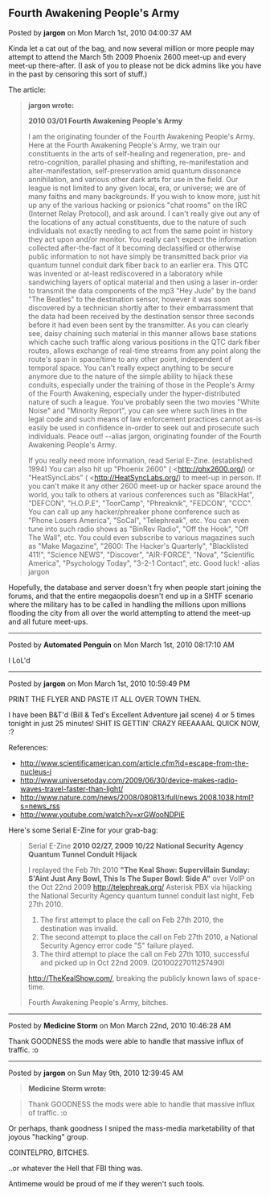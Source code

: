 ## Fourth Awakening People's Army
Posted by **jargon** on Mon March 1st, 2010 04:00:37 AM

Kinda let a cat out of the bag, and now several million or more people may
attempt to attend the March 5th 2009 Phoenix 2600 meet-up and every meet-up
there-after. (I ask of you to please not be dick admins like you have in the
past by censoring this sort of stuff.)

The article:

> **jargon wrote:**
>
>
> **2010 03/01 Fourth Awakening People's Army**
>
> I am the originating founder of the Fourth Awakening People's Army. Here at
> the Fourth Awakening People's Army, we train our constituents in the arts of
> self-healing and regeneration, pre- and retro-cognition, parallel phasing and
> shifting, re-manifestation and alter-manifestation, self-preservation amid
> quantum dissonance annihilation, and various other dark arts for use in the
> field. Our league is not limited to any given local, era, or universe; we are
> of many faiths and many backgrounds. If you wish to know more, just hit up any
> of the various hacking or psionics "chat rooms" on the IRC (Internet Relay
> Protocol), and ask around. I can't really give out any of the locations of any
> actual constituents, due to the nature of such individuals not exactly needing
> to act from the same point in history they act upon and/or monitor. You really
> can't expect the information collected after-the-fact of it becoming
> declassified or otherwise public information to not have simply be transmitted
> back prior via quantum tunnel conduit dark fiber back to an earlier era. This
> QTC was invented or at-least rediscovered in a laboratory while sandwiching
> layers of optical material and then using a laser in-order to transmit the
> data components of the mp3 "Hey Jude" by the band "The Beatles" to the
> destination sensor, however it was soon discovered by a technician shortly
> after to their embarrassment that the data had been received by the
> destination sensor three seconds before it had even been sent by the
> transmitter. As you can clearly see, daisy chaining such material in this
> manner allows base stations which cache such traffic along various positions
> in the QTC dark fiber routes, allows exchange of real-time streams from any
> point along the route's span in space/time to any other point, independent of
> temporal space. You can't really expect anything to be secure anymore due to
> the nature of the simple ability to hijack these conduits, especially under
> the training of those in the People's Army of the Fourth Awakening, especially
> under the hyper-distributed nature of such a league. You've probably seen the
> two movies "White Noise" and "Minority Report", you can see where such lines
> in the legal code and such means of law enforcement practices cannot as-is
> easily be used in confidence in-order to seek out and prosecute such
> individuals. Peace out! --alias jargon, originating founder of the Fourth
> Awakening People's Army.
>
> If you really need more information, read Serial E-Zine. (established 1994)
> You can also hit up "Phoenix 2600" ( <http://phx2600.org/) or "HeatSyncLabs" (
> <http://HeatSyncLabs.org/) to meet-up in person. If you can't make it any
> other 2600 meet-up or hacker space around the world, you talk to others at
> various conferences such as "BlackHat", "DEFCON", "H.O.P.E", "ToorCamp",
> "Phreaknik", "FEDCON", "CCC". You can call up any hacker/phreaker phone
> conference such as "Phone Losers America", "SoCal", "Telephreak", etc. You can
> even tune into such radio shows as "BinRev Radio", "Off the Hook", "Off The
> Wall", etc. You could even subscribe to various magazines such as "Make
> Magazine", "2600: The Hacker's Quarterly", "Blacklisted 411!", "Science NEWS",
> "Discover", "AIR-FORCE", "Nova", "Scientific America", "Psychology Today",
> "3-2-1 Contact", etc. Good luck! -alias jargon

Hopefully, the database and server doesn't fry when people start joining the
forums, and that the entire megaopolis doesn't end up in a SHTF scenario where
the military has to be called in handling the millions upon millions flooding
the city from all over the world attempting to attend the meet-up and all future
meet-ups.

--------------------------------------------------------------------------------

Posted by **Automated Penguin** on Mon March 1st, 2010 08:17:10 AM

I LoL'd

--------------------------------------------------------------------------------

Posted by **jargon** on Mon March 1st, 2010 10:59:49 PM

PRINT THE FLYER AND PASTE IT ALL OVER TOWN THEN.

I have been B&T'd (Bill & Ted's Excellent Adventure jail scene) 4 or 5 times
tonight in just 25 minutes! SHIT IS GETTIN' CRAZY REEAAAAL QUICK NOW, :?

References:

  * <http://www.scientificamerican.com/article.cfm?id=escape-from-the-nucleus-i>
  * <http://www.universetoday.com/2009/06/30/device-makes-radio-waves-travel-faster-than-light/>
  * <http://www.nature.com/news/2008/080813/full/news.2008.1038.html?s=news_rss>
  * <http://www.youtube.com/watch?v=xrGWooNDPiE>

Here's some Serial E-Zine for your grab-bag:

> Serial E-Zine **2010 02/27, 2009 10/22 National Security Agency Quantum Tunnel
> Conduit Hijack**
>
>
> I replayed the Feb 7th 2010 **"The Keal Show: Supervillain Sunday: S'Aint Just
> Any Bowl, This Is The Super Bowl: Side A"** over VoIP on the Oct 22nd 2009
> <http://telephreak.org/> Asterisk PBX via hijacking the National Security
> Agency quantum tunnel conduit last night, Feb 27th 2010.
>
>   1. The first attempt to place the call on Feb 27th 2010, the destination was invalid.
>   2. The second attempt to place the call on Feb 27th 2010, a National Security Agency error code "S" failure played.
>   3. The third attempt to place the call on Feb 27th 1010, successful and picked up in Oct 22nd 2009. (20100227011257490)
>
> <http://TheKealShow.com/>, breaking the publicly known laws of space-time.
>
> Fourth Awakening People's Army, bitches.

--------------------------------------------------------------------------------

Posted by **Medicine Storm** on Mon March 22nd, 2010 10:46:28 AM

Thank GOODNESS the mods were able to handle that massive influx of traffic. :o

--------------------------------------------------------------------------------

Posted by **jargon** on Sun May 9th, 2010 12:39:45 AM

> **Medicine Storm wrote:**

> Thank GOODNESS the mods were able to handle that massive influx of traffic. :o

Or perhaps, thank goodness I sniped the mass-media marketability of that joyous
"hacking" group.

COINTELPRO, BITCHES.

..or whatever the Hell that FBI thing was.

Antimeme would be proud of me if they weren't such tools.
